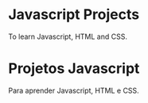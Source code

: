 # Javascript Projects
To learn Javascript, HTML and CSS.

# Projetos Javascript
Para aprender Javascript, HTML e CSS.
